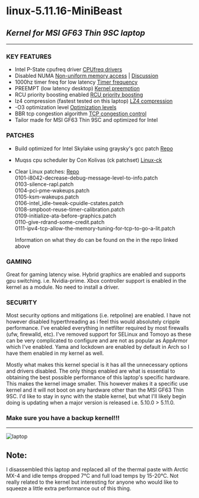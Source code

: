 # **linux-5.11.16-MiniBeast**
## *Kernel for MSI GF63 Thin 9SC laptop*
___

### KEY FEATURES
+ Intel P-State cpufreq driver [CPUfreq drivers](https://wiki.archlinux.org/index.php/CPU_frequency_scaling#CPU_frequency_driver)
+ Disabled NUMA [Non-uniform memory access](https://en.wikipedia.org/wiki/Non-uniform_memory_access) | [Discussion](https://unix.stackexchange.com/questions/92302/enabling-numa-for-intel-core-i7)
+ 1000hz timer freq for low latency [Timer frequency](https://elinux.org/Kernel_Timer_Systems)
+ PREEMPT (low latency desktop) [Kernel preemption](https://en.wikipedia.org/wiki/Kerneemption) 
+ RCU priority boosting enabled [RCU priority boosting](https://wiki.linuxfoundation.org/realtime/documentation/technical_details/rcu#rcu_priority_boosting)
+ lz4 compression (fastest tested on this laptop) [LZ4 compression](https://en.wikipedia.org/wiki/LZ4_(compression_algorithm))
+ -O3 optimization level [Optimization levels](https://gcc.gnu.org/onlinedocs/gnat_ugn/Optimization-Levels.html)
+ BBR tcp congestion algorithm [TCP congestion control](https://en.wikipedia.org/wiki/TCP_congestion_control)
+ Tailor made for MSI GF63 Thin 9SC and optimized for Intel

### PATCHES
+ Build optimized for Intel Skylake using graysky's gcc patch [Repo](https://github.com/graysky2/kernel_gcc_patch)
+ Muqss cpu scheduler by Con Kolivas (ck patchset) [Linux-ck](https://wiki.archlinux.org/index.php/linux-ck)
+ Clear Linux patches: [Repo](https://github.com/clearlinux-pkgs/linux)  
    0101-i8042-decrease-debug-message-level-to-info.patch  
    0103-silence-rapl.patch  
    0104-pci-pme-wakeups.patch  
    0105-ksm-wakeups.patch  
    0106-intel_idle-tweak-cpuidle-cstates.patch  
    0108-smpboot-reuse-timer-calibration.patch  
    0109-initialize-ata-before-graphics.patch  
    0110-give-rdrand-some-credit.patch  
    0111-ipv4-tcp-allow-the-memory-tuning-for-tcp-to-go-a-lit.patch  

    Information on what they do can be found on the in the repo linked above

### GAMING  
Great for gaming latency wise. Hybrid graphics are enabled and
supports gpu switching. i.e. Nvidia-prime. Xbox controller support
is enabled in the kernel as a module. No need to install a driver.

### SECURITY  
Most security options and mitigations (i.e. retpoline) are enabled.
I have not however disabled hyperthreading as i feel this would
absolutely cripple performance. I've enabled everything in netfilter
required by most firewalls (ufw, firewalld, etc). I've removed
support for SELinux and Tomoyo as these can be very complicated to
configure and are not as popular as AppArmor which I've enabled. Yama
and lockdown are enabled by default in Arch so I have them enabled in
my kernel as well.

Mostly what makes this kernel special is it has all the unnecessary options and drivers disabled.
The only things enabled are what is essential to obtaining the best possible performance of this
laptop's specific hardware. This makes the kernel image smaller. This however makes it a
specific use kernel and it will not boot on any hardware other than the MSI GF63 Thin 9SC. I'd
like to stay in sync with the stable kernel, but what I'll likely begin doing is updating when a
major version is released i.e. 5.10.0 > 5.11.0.

### Make sure you have a backup kernel!!!

___
![laptop](https://images-na.ssl-images-amazon.com/images/I/61YRjVkb%2BuL._AC_SL1500_.jpg)

## Note:  
I disassembled this laptop and replaced all of the thermal paste with Arctic MX-4 and idle temps
dropped 7&deg;C and full load temps by 15-20&deg;C. Not really related to the kernel but
interesting for anyone who would like to squeeze a little extra performance out of this thing.
